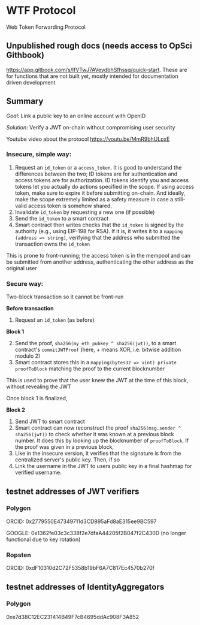 # WTF Protocol
Web Token Forwarding Protocol

## Unpublished rough docs (needs access to OpSci Githbook)
https://app.gitbook.com/s/IfVTwJ7AVeydbhSfhssq/quick-start. These are for functions that are not built yet, mostly intended for documentation driven development

## Summary
*Goal*:
Link a public key to an online account with OpenID

*Solution*: 
Verify a JWT on-chain without compromising user security

Youtube video about the protocol https://youtu.be/MmR9bhULpxE
### Insecure, simple way:

1. Request an `id_token` or a `access_token`. It is good to understand the differences between the two; ID tokens are for authentication and access tokens are for authorization. ID tokens identify you and access tokens let you actually do actions specified in the scope. If using access token, make sure to expire it before submitting on-chain. And ideally, make the scope extremely limited as a safety measure in case a still-valid access token is somehow shared.
2. Invalidate `id_token` by requesting a new one (if possible)
3. Send the `id_token` to a smart contract
4. Smart contract then writes checks that the `id_token` is signed by the authority (e.g., using EIP-198 for RSA). If it is, it writes it to a `mapping (address => string)`, verifying  that the address who submitted the transaction owns the `id_token`

This is prone to front-running; the access token is in the mempool and can be submitted from another address, authenticating the other address as the original user

### Secure way:
Two-block transaction so it cannot be front-run

**Before transaction**

1. Request an `id_token` (as before)


**Block 1**

2. Send the proof, `sha256(my_eth_pubkey ^ sha256(jwt))`, to a smart contract's `commitJWTProof` (here, + means XOR, i.e. bitwise addition modulo 2)
3. Smart contract stores this in a `mapping(bytes32 => uint) private proofToBlock` matching the proof to the current blocknumber

This is used to prove that the user knew the JWT at the time of this block, without revealing the JWT


Once block 1 is finalized,

**Block 2**
1. Send JWT to smart contract
2. Smart contract can now reconstruct the proof `sha256(msg.sender ^ sha256(jwt))` to check whether it was known at a previous block number. It does this by looking up the blocknumber of `proofToBlock`. If the proof was given in a previous block, 
3. Like in the insecure version, it verifies that the signature is from the centralized server's public key. Then, if so
4. Link the username in the JWT to users public key in a final hashmap for verified username.


## testnet addresses of JWT verifiers
### Polygon
ORCID: 0x2779550E47349711d3CD895aFd8aE315ee9BC597

GOOGLE: 0x1362fe03c3c338f2e7dfaA44205f2B047f2C430D (no longer functional due to key rotation)
### Ropsten
ORCID: 0xdF10310d2C72F5358b19bF6A7C817Ec4570b270f

## testnet addresses of IdentityAggregators
### Polygon
0xe7d38C12EC231414B49F7cB4695ddAc908F3A852
